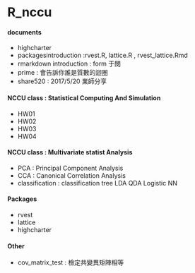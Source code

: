 # R_nccu

#### documents
* highcharter
* packagesintroduction :rvest.R, lattice.R , rvest_lattice.Rmd
* rmarkdown introduction : form 于閔
* prime : 會告訴你誰是質數的迴圈
* share520 : 2017/5/20 業師分享
#### NCCU class : Statistical Computing And Simulation
* HW01
* HW02
* HW03
* HW04
#### NCCU class : Multivariate statist Analysis	
* PCA : Principal Component Analysis
* CCA : Canonical Correlation Analysis
* classification : classification tree LDA QDA Logistic NN
#### Packages
* rvest
* lattice
* highcharter
#### Other
* cov_matrix_test : 檢定共變異矩陣相等

